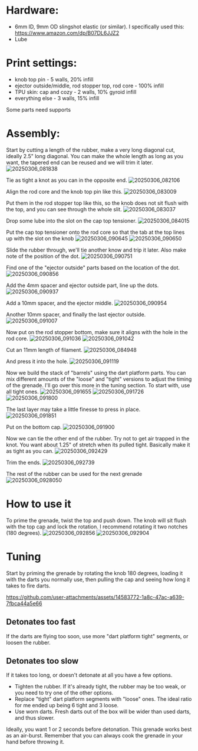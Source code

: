 # Hardware:
- 6mm ID, 9mm OD slingshot elastic (or similar). I specifically used this: https://www.amazon.com/dp/B07DL6JJZ2
- Lube

# Print settings:
- knob top pin - 5 walls, 20% infill
- ejector outside/middle, rod stopper top, rod core - 100% infill
- TPU skin: cap and cozy - 2 walls, 10% gyroid infill
- everything else - 3 walls, 15% infill

Some parts need supports


# Assembly:

Start by cutting a length of the rubber, make a very long diagonal cut, ideally 2.5" long diagonal. You can make the whole length as long as you want, the tapered end can be reused and we will trim it later.
![20250306_081838](https://github.com/user-attachments/assets/d5421eca-9cfc-476c-89eb-39c380b803ce)

Tie as tight a knot as you can in the opposite end.
![20250306_082106](https://github.com/user-attachments/assets/394e098a-20dd-4e34-8681-6f0f48f45a92)

Align the rod core and the knob top pin like this.
![20250306_083009](https://github.com/user-attachments/assets/50c4f547-eee1-41b4-97c8-90d5c2524ede)

Put them in the rod stopper top like this, so the knob does not sit flush with the top, and you can see through the whole slit.
![20250306_083037](https://github.com/user-attachments/assets/a1f04a5f-7a46-432d-b1b1-805d13e0d651)

Drop some lube into the slot on the cap top tensioner.
![20250306_084015](https://github.com/user-attachments/assets/0cede5d7-ec43-4899-a9b8-979d16a1ddff)

Put the cap top tensioner onto the rod core so that the tab at the top lines up with the slot on the knob
![20250306_090645](https://github.com/user-attachments/assets/3b6a9181-d974-4667-a3f7-6f749a8d3470)
![20250306_090650](https://github.com/user-attachments/assets/bad64590-93e3-405a-88ff-d67ea372d943)

Slide the rubber through, we'll tie another know and trip it later. Also make note of the position of the dot.
![20250306_090751](https://github.com/user-attachments/assets/0a014247-b9d2-44e2-ad62-354698c78709)

Find one of the "ejector outside" parts based on the location of the dot.
![20250306_090856](https://github.com/user-attachments/assets/501cb246-2a0a-47d9-8a5c-e219c5f9525a)

Add the 4mm spacer and ejector outside part, line up the dots.
![20250306_090937](https://github.com/user-attachments/assets/0194edcb-5262-4df5-8417-7b4093780491)

Add a 10mm spacer, and the ejector middle.
![20250306_090954](https://github.com/user-attachments/assets/706a2683-6962-457d-a1e5-94c5ca4e5256)

Another 10mm spacer, and finally the last ejector outside.
![20250306_091007](https://github.com/user-attachments/assets/5a369f87-88f8-408c-94d6-fd78cc426319)

Now put on the rod stopper bottom, make sure it aligns with the hole in the rod core.
![20250306_091036](https://github.com/user-attachments/assets/b7a267cd-7ab0-4bc9-b1f2-5c8321e192b3)
![20250306_091042](https://github.com/user-attachments/assets/1413584c-e100-4766-9bd6-f89453be9679)

Cut an 11mm length of filament.
![20250306_084948](https://github.com/user-attachments/assets/fcff9bd7-1d2c-4508-bd35-bf0cd57711ab)

And press it into the hole.
![20250306_091119](https://github.com/user-attachments/assets/864bdf42-9f9f-446a-b830-4e8673f14611)

Now we build the stack of "barrels" using the dart platform parts. You can mix different amounts of the "loose" and "tight" versions to adjust the timing of the grenade. I'll go over this more in the tuning section. To start with, use all tight ones.
![20250306_091655](https://github.com/user-attachments/assets/df3ad0d8-708a-4eb8-a3cb-314397791f9b)
![20250306_091726](https://github.com/user-attachments/assets/00e8fb8c-7d2c-49bb-9ed1-083bd475332b)
![20250306_091800](https://github.com/user-attachments/assets/82a8df6e-d7d1-4916-9a51-aea0df9f6bc2)

The last layer may take a little finesse to press in place.
![20250306_091851](https://github.com/user-attachments/assets/d88f58ec-c579-4f41-82d0-35880c436099)

Put on the bottom cap.
![20250306_091900](https://github.com/user-attachments/assets/b1a9da0d-7968-4ca7-bf88-1567e7a5b4ed)

Now we can tie the other end of the rubber. Try not to get air trapped in the knot. You want about 1.25" of stretch when its pulled tight. Basically make it as tight as you can.
![20250306_092429](https://github.com/user-attachments/assets/e7691f31-312c-494d-9176-9042ca63c04e)

Trim the ends.
![20250306_092739](https://github.com/user-attachments/assets/d411880e-8cf4-4b56-b967-bc5279a28784)

The rest of the rubber can be used for the next grenade
![20250306_0928050](https://github.com/user-attachments/assets/9c61366a-5c17-4993-accc-621ee82a30ed)

# How to use it
To prime the grenade, twist the top and push down. The knob will sit flush with the top cap and lock the rotation.
I recommend rotating it two notches (180 degrees).
![20250306_092856](https://github.com/user-attachments/assets/9301c6db-596b-454e-bf65-faee18a6b6aa)
![20250306_092904](https://github.com/user-attachments/assets/7e049b8b-3f78-49e7-8286-cd1fe57dc416)

# Tuning
Start by priming the grenade by rotating the knob 180 degrees, loading it with the darts you normally use, then pulling the cap and seeing how long it takes to fire darts.

https://github.com/user-attachments/assets/14583772-1a8c-47ac-a639-7fbca44a5e66

## Detonates too fast
If the darts are flying too soon, use more "dart platform tight" segments, or loosen the rubber.

## Detonates too slow
If it takes too long, or doesn't detonate at all you have a few options.

- Tighten the rubber. If it's already tight, the rubber may be too weak, or you need to try one of the other options.
- Replace "tight" dart platform segments with "loose" ones. The ideal ratio for me ended up being 6 tight and 3 loose.
- Use worn darts. Fresh darts out of the box will be wider than used darts, and thus slower.

Ideally, you want 1 or 2 seconds before detonation. This grenade works best as an air-burst. Remember that you can always cook the grenade in your hand before throwing it.











